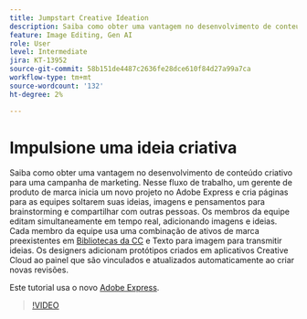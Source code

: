 ```yaml
---
title: Jumpstart Creative Ideation
description: Saiba como obter uma vantagem no desenvolvimento de conteúdo criativo para uma campanha de marketing
feature: Image Editing, Gen AI
role: User
level: Intermediate
jira: KT-13952
source-git-commit: 58b151de4487c2636fe28dce610f84d27a99a7ca
workflow-type: tm+mt
source-wordcount: '132'
ht-degree: 2%

---
```


# Impulsione uma ideia criativa

Saiba como obter uma vantagem no desenvolvimento de conteúdo criativo para uma campanha de marketing. Nesse fluxo de trabalho, um gerente de produto de marca inicia um novo projeto no Adobe Express e cria páginas para as equipes soltarem suas ideias, imagens e pensamentos para brainstorming e compartilhar com outras pessoas. Os membros da equipe editam simultaneamente em tempo real, adicionando imagens e ideias. Cada membro da equipe usa uma combinação de ativos de marca preexistentes em [Bibliotecas da CC](cc-libraries.md) e Texto para imagem para transmitir ideias. Os designers adicionam protótipos criados em aplicativos Creative Cloud ao painel que são vinculados e atualizados automaticamente ao criar novas revisões.

Este tutorial usa o novo [Adobe Express](https://www.adobe.com/express/).

>[!VIDEO](https://video.tv.adobe.com/v/3424296?quality=12&learn=on&hidetitle=true)
